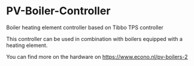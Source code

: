 # PV-Boiler-Controller
Boiler heating element controller based on Tibbo TPS controller

This controller can be used in combination with boilers equipped with a heating element.

You can find more on the hardware on https://www.econo.nl/pv-boilers-2
